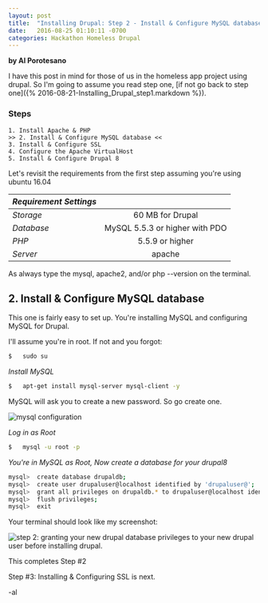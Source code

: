 ```yaml
---
layout: post
title:  "Installing Drupal: Step 2 - Install & Configure MySQL database"
date:   2016-08-25 01:10:11 -0700
categories: Hackathon Homeless Drupal
---
```

**by Al Porotesano**

I have this post in mind for those of us in the homeless app project using drupal. So I'm going to assume you read step one, [if not go back to step one]({% 2016-08-21-Installing_Drupal_step1.markdown %}).

### Steps ###

	1. Install Apache & PHP
	>> 2. Install & Configure MySQL database <<
	3. Install & Configure SSL
	4. Configure the Apache VirtualHost
	5. Install & Configure Drupal 8

Let's revisit the requirements from the first step assuming you're using ubuntu 16.04

| *Requirement Settings*	|            |
|----------|:-------------:|
| *Storage* 	| 60 MB for Drupal |
| *Database*	| MySQL 5.5.3 or higher with PDO |
| *PHP* 		| 5.5.9 or higher |
| *Server* 		| apache |

As always type the mysql, apache2, and/or php --version on the terminal.

## 2. Install & Configure MySQL database ##

This one is fairly easy to set up. You're installing MySQL and configuring MySQL for Drupal.

I'll assume you're in root. If not and you forgot:

```sh
$ 	sudo su
```

*Install MySQL*

```sh
$ 	apt-get install mysql-server mysql-client -y
```

MySQL will ask you to create a new password. So go create one.

![mysql configuration](http://i.imgur.com/stjKaPV.png)

*Log in as Root*

```sh
$ 	mysql -u root -p
```

*You're in MySQL as Root, Now create a database for your drupal8*


```sh
mysql> 	create database drupaldb;
mysql> 	create user drupaluser@localhost identified by 'drupaluser@';
mysql> 	grant all privileges on drupaldb.* to drupaluser@localhost identified by 'drupaluser@';
mysql> 	flush privileges;
mysql> 	exit
```
Your terminal should look like my screenshot:

![step 2: granting your new drupal database privileges to your new drupal user before installing drupal.](http://i.imgur.com/uJA4qfE.png)

This completes Step #2

Step #3: Installing & Configuring SSL is next.

-al
